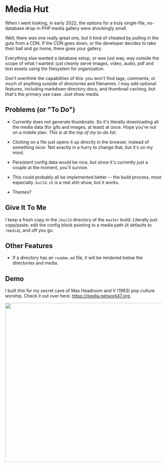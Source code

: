 # Media Hut

When I went looking, in early 2022, the options for a truly single-file, no-database drop-in PHP media gallery were shockingly small.

Well, there _was_ one really great one, but it kind of cheated by pulling in the guts from a CDN. If the CDN goes down, or the developer decides to take their ball and go home, there goes your gallery.

Everything else wanted a database setup, or was just way, way outside the scope of what I wanted: just cleanly serve images, video, audio, pdf and text assets using the filesystem for organization.

Don't overthink the capabilities of this: you won't find tags, comments, or much of anything outside of directories and filenames. I may add optional features, including markdown directory docs, and thumbnail caching, but that's the primary use case. Just show media.

## Problems (or "To Do")

- Currently does not generate thumbnails. So it's literally downloading all the media data (for gifs and images, at least) at once. Hope you're not on a mobile plan. _This is at the top of my to-do list._
- Clicking on a file just opens it up directly in the browser, instead of something nicer. Not exactly in a hurry to change that, but it's on my mind.

- Persistent config data would be nice, but since it's currently just a couple at the moment, you'll survive.

- This could probably all be implemented better -- the build process, most especially. `build.sh` is a real shit-show, but it works.

- Themes?

## Give It To Me

I keep a fresh copy in the `/build` directory of the `master` build. Literally just copy/paste, edit the config block pointing to a media path (it defaults to `/media`), and off you go.

## Other Features

- If a directory has an `readme.md` file, it will be rendered below the directories and media.

## Demo

I built this for my secret cave of Max Headroom and V (1983) pop culture worship. Check it out over here: https://media.network47.org.

<img src="https://i.imgur.com/bUtx4BG.png" width="512"/>
